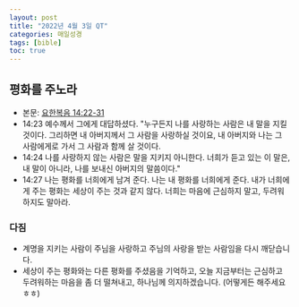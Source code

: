 ```yaml
---
layout: post
title: "2022년 4월 3일 QT"
categories: 매일성경
tags: [bible]
toc: true
---
```


## 평화를 주노라
- 본문: [요한복음 14:22-31](https://www.bskorea.or.kr/bible/korbibReadpage.php?version=SAENEW&book=jhn&chap=14&sec=22&cVersion=&fontSize=15px&fontWeight=normal#focus)
- 14:23  예수께서 그에게 대답하셨다. "누구든지 나를 사랑하는 사람은 내 말을 지킬 것이다. 그리하면 내 아버지께서 그 사람을 사랑하실 것이요, 내 아버지와 나는 그 사람에게로 가서 그 사람과 함께 살 것이다.
- 14:24 나를 사랑하지 않는 사람은 말을 지키지 아니한다. 너희가 듣고 있는 이 말은, 내 말이 아니라, 나를 보내신 아버지의 말씀이다."
- 14:27 나는 평화를 너희에게 남겨 준다. 나는 내 평화를 너희에게 준다. 내가 너희에게 주는 평화는 세상이 주는 것과 같지 않다. 너희는 마음에 근심하지 말고, 두려워하지도 말아라.

### 다짐
- 계명을 지키는 사람이 주님을 사랑하고 주님의 사랑을 받는 사람임을 다시 깨닫습니다.
- 세상이 주는 평화와는 다른 평화를 주셨음을 기억하고, 오늘 지금부터는 근심하고 두려워하는 마음을 좀 더 떨쳐내고, 하나님께 의지하겠습니다. (어떻게든 해주세요 ㅎㅎ)
